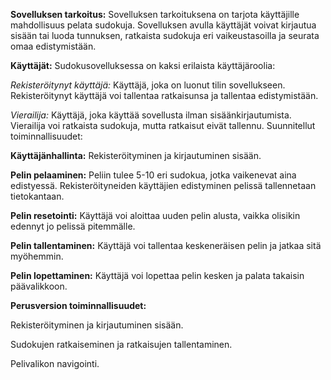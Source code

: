 **Sovelluksen tarkoitus:**
Sovelluksen tarkoituksena on tarjota käyttäjille mahdollisuus pelata sudokuja. Sovelluksen avulla käyttäjät voivat kirjautua sisään tai luoda tunnuksen, ratkaista sudokuja eri vaikeustasoilla ja seurata omaa edistymistään.

**Käyttäjät:**
Sudokusovelluksessa on kaksi erilaista käyttäjäroolia:

*Rekisteröitynyt käyttäjä:* 
Käyttäjä, joka on luonut tilin sovellukseen. Rekisteröitynyt käyttäjä voi tallentaa ratkaisunsa ja tallentaa  edistymistään.

*Vierailija:* Käyttäjä, joka käyttää sovellusta ilman sisäänkirjautumista. Vierailija voi ratkaista sudokuja, mutta ratkaisut eivät tallennu.
Suunnitellut toiminnallisuudet:

**Käyttäjänhallinta:**
Rekisteröityminen ja kirjautuminen sisään.

**Pelin pelaaminen:**
Peliin tulee 5-10 eri sudokua, jotka vaikenevat aina edistyessä. Rekisteröityneiden käyttäjien edistyminen pelissä tallennetaan tietokantaan.

**Pelin resetointi:**
Käyttäjä voi aloittaa uuden pelin alusta, vaikka olisikin edennyt jo pelissä pitemmälle.

**Pelin tallentaminen:**
Käyttäjä voi tallentaa keskeneräisen pelin ja jatkaa sitä myöhemmin.

**Pelin lopettaminen:**
Käyttäjä voi lopettaa pelin kesken ja palata takaisin päävalikkoon.

**Perusversion toiminnallisuudet:**

Rekisteröityminen ja kirjautuminen sisään.

Sudokujen ratkaiseminen ja ratkaisujen tallentaminen.

Pelivalikon navigointi.
